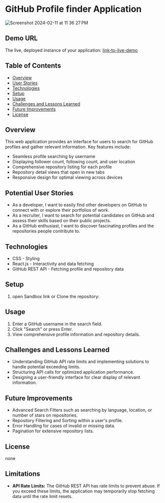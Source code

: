 # GitHub Profile finder Application
![Screenshot 2024-02-11 at 11 36 27 PM](https://github.com/IbkEhinmowo/Github-Profile-finder/assets/142057631/9e6555be-7e05-4744-8aa7-738ac4bd6d2c)


## Demo URL
The live, deployed instance of your application: [link-to-live-demo](https://codesandbox.io/p/github/IbkEhinmowo/Github%20Profile%20finder)



## Table of Contents
- [Overview](#overview)
- [User Stories](#user-stories)
- [Technologies](#technologies)
- [Setup](#setup)
- [Usage](#usage)
- [Challenges and Lessons Learned](#challenges-and-lessons-learned)
- [Future Improvements](#future-improvements)
- [License](#license)

## Overview
This web application provides an interface for users to search for GitHub profiles and gather relevant information. Key features include:

- Seamless profile searching by username
- Displaying follower count, following count, and user location
- Comprehensive repository listing for each profile
- Repository detail views that open in new tabs
- Responsive design for optimal viewing across devices

## Potential User Stories
- As a developer, I want to easily find other developers on GitHub to connect with or explore their portfolios of work.
- As a recruiter, I want to search for potential candidates on GitHub and assess their skills based on their public projects.
- As a GitHub enthusiast, I want to discover fascinating profiles and the repositories people contribute to.

## Technologies
- CSS - Styling
- React.js - Interactivity and data fetching
- GitHub REST API - Fetching profile and repository data

## Setup
1. open Sandbox link or Clone the repository: 

## Usage
1. Enter a GitHub username in the search field.
2. Click "Search" or press Enter.
3. View comprehensive profile information and repository details.

## Challenges and Lessons Learned
- Understanding GitHub API rate limits and implementing solutions to handle potential exceeding limits.
- Structuring API calls for optimized application performance.
- Designing a user-friendly interface for clear display of relevant information.

## Future Improvements
- Advanced Search Filters such as searching by language, location, or number of stars on repositories.
- Repository Filtering and Sorting within a user's profile.
- Error Handling for cases of invalid or missing data.
- Pagination for extensive repository lists.

## License
none
## Limitations
- **API Rate Limits:** The GitHub REST API has rate limits to prevent abuse. If you exceed these limits, the application may temporarily stop fetching data until the rate limit resets.


